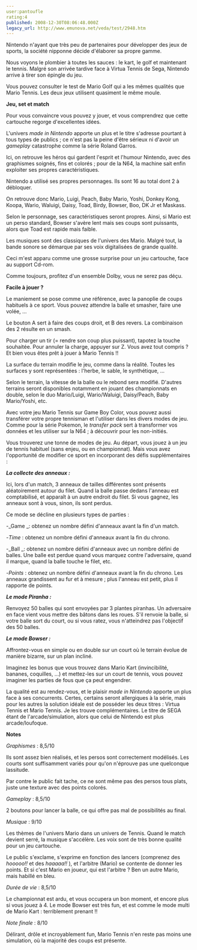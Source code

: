 ```yaml
---
user:pantoufle
rating:4
published: 2008-12-30T08:06:48.000Z
legacy_url: http://www.emunova.net/veda/test/2948.htm
---
```

Nintendo n'ayant que très peu de partenaires pour développer des jeux de sports, la société nipponne décide d'élaborer sa propre gamme.  

Nous voyons le plombier à toutes les sauces : le kart, le golf et maintenant le tennis. Malgré son arrivée tardive face à Virtua Tennis de Sega, Nintendo arrive à tirer son épingle du jeu.  

Vous pouvez consulter le test de Mario Golf qui a les mêmes qualités que Mario Tennis. Les deux jeux utilisent quasiment le même moule.  

  

**Jeu, set et match**  

  

Pour vous convaincre vous pouvez y jouer, et vous comprendrez que cette cartouche regorge d'excellentes idées.  

L'univers _made in Nintendo_ apporte un plus et le titre s'adresse pourtant à tous types de publics ; ce n'est pas la peine d'être sérieux ni d'avoir un _gameplay_ catastrophe comme la série Roland Garros.  

  

Ici, on retrouve les héros qui gardent l'esprit et l'humour Nintendo, avec des graphismes soignés, fins et colorés ; pour de la N64, la machine sait enfin exploiter ses propres caractéristiques.  

  

Nintendo a utilisé ses propres personnages. Ils sont 16 au total dont 2 à débloquer.  

On retrouve donc Mario, Luigi, Peach, Baby Mario, Yoshi, Donkey Kong, Koopa, Wario, Waluigi, Daisy, Toad, Birdy, Bowser, Boo, DK Jr et Maskass.  

Selon le personnage, ses caractéristiques seront propres. Ainsi, si Mario est un perso standard, Bowser s'avère lent mais ses coups sont puissants, alors que Toad est rapide mais faible.  

  

Les musiques sont des classiques de l'univers des Mario. Malgré tout, la bande sonore se démarque par ses voix digitalisées de grande qualité.  

Ceci m'est apparu comme une grosse surprise pour un jeu cartouche, face au support Cd-rom.  

Comme toujours, profitez d'un ensemble Dolby, vous ne serez pas déçu.  

  

**Facile à jouer ?**  

  

Le maniement se pose comme une référence, avec la panoplie de coups habituels à ce sport. Vous pouvez attendre la balle et smasher, faire une volée, ...  

Le bouton A sert à faire des coups droit, et B des revers. La combinaison des 2 résulte en un smash.  

Pour charger un tir (= rendre son coup plus puissant), tapotez la touche souhaitée. Pour annuler la charge, appuyer sur Z. Vous avez tout compris ? Et bien vous êtes prêt à jouer à Mario Tennis !!  

  

  

La surface du terrain modifie le jeu, comme dans la réalité. Toutes les surfaces y sont représentées : l'herbe, le sable, le synthétique, ...  

Selon le terrain, la vitesse de la balle ou le rebond sera modifié. D'autres terrains seront disponibles notamment en jouant des championnats en double, selon le duo Mario/Luigi, Wario/Waluigi, Daisy/Peach, Baby Mario/Yoshi, etc.  

  

  

Avec votre jeu Mario Tennis sur Game Boy Color, vous pouvez aussi transférer votre propre tennisman et l'utiliser dans les divers modes de jeu. Comme pour la série Pokemon, le _transfer pack_ sert à transformer vos données et les utiliser sur la N64 ; à découvrir pour les non-initiés.  

  

  

Vous trouverez une tonne de modes de jeu. Au départ, vous jouez à un jeu de tennis habituel (sans enjeu, ou en championnat). Mais vous avez l'opportunité de modifier ce sport en incorporant des défis supplémentaires :  

  

**_La collecte des anneaux :_**  

Ici, lors d'un match, 3 anneaux de tailles différentes sont présents aléatoirement autour du filet. Quand la balle passe dedans l'anneau est comptabilisé, et apparaît à un autre endroit du filet. Si vous gagnez, les anneaux sont à vous, sinon, ils sont perdus.  

Ce mode se décline en plusieurs types de parties :  

-_Game _: obtenez un nombre défini d'anneaux avant la fin d'un match.  

-_Time_ : obtenez un nombre défini d'anneaux avant la fin du chrono.  

-_Ball _: obtenez un nombre défini d'anneaux avec un nombre défini de balles. Une balle est perdue quand vous marquez contre l'adversaire, quand il marque, quand la balle touche le filet, etc.  

-_Points_ : obtenez un nombre défini d'anneaux avant la fin du chrono. Les anneaux grandissent au fur et à mesure ; plus l'anneau est petit, plus il rapporte de points.  

  

**_Le mode Piranha :_**  

Renvoyez 50 balles qui sont envoyées par 3 plantes piranhas. Un adversaire en face vient vous mettre des bâtons dans les roues. S'il renvoie la balle, si votre balle sort du court, ou si vous ratez, vous n'atteindrez pas l'objectif des 50 balles.  

  

**_Le mode Bowser :_**  

Affrontez-vous en simple ou en double sur un court où le terrain évolue de manière bizarre, sur un plan incliné.  

Imaginez les bonus que vous trouvez dans Mario Kart (invincibilité, bananes, coquilles, ...) et mettez-les sur un court de tennis, vous pouvez imaginer les parties de fous que ça peut engendrer.  

  

La qualité est au rendez-vous, et le plaisir _made in Nintendo_ apporte un plus face à ses concurrents. Certes, certains seront allergiques à la série, mais pour les autres la solution idéale est de posséder les deux titres : Virtua Tennis et Mario Tennis. Je les trouve complémentaires. Le titre de SEGA étant de l'arcade/simulation, alors que celui de Nintendo est plus arcade/loufoque.  

  

**Notes**  

  

_Graphismes_ : 8,5/10  

Ils sont assez bien réalisés, et les persos sont correctement modélisés. Les courts sont suffisamment variés pour qu'on n'éprouve pas une quelconque lassitude.  

Par contre le public fait tache, ce ne sont même pas des persos tous plats, juste une texture avec des points colorés.  

  

_Gameplay_ : 8,5/10  

2 boutons pour lancer la balle, ce qui offre pas mal de possibilités au final.  

  

_Musique_ : 9/10  

Les thèmes de l'univers Mario dans un univers de Tennis. Quand le match devient serré, la musique s'accélère. Les voix sont de très bonne qualité pour un jeu cartouche.  

Le public s'exclame, s'exprime en fonction des lancers (comprenez des _hooooo!!_ et des _haaaaa!!_ ), et l'arbitre (Mario) se contente de donner les points. Et si c'est Mario en joueur, qui est l'arbitre ? Ben un autre Mario, mais habillé en bleu.  

  

_Durée de vie_ : 8,5/10  

Le championnat est ardu, et vous occupera un bon moment, et encore plus si vous jouez à 4\. Le mode Bowser est très fun, et est comme le mode multi de Mario Kart : terriblement prenant !!  

  

_Note finale_ : 8/10  

Délirant, drôle et incroyablement fun, Mario Tennis n'en reste pas moins une simulation, où la majorité des coups est présente.